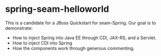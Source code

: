 spring-seam-helloworld
======================

This is a candidate for a JBoss Quickstart for seam-Spring.  Our goal is to demonstrate:
* How to inject Spring into Java EE through CDI, JAX-RS, and a Servlet.
* How to inject CDI into Spring
* How the components work through generous commenting.  

